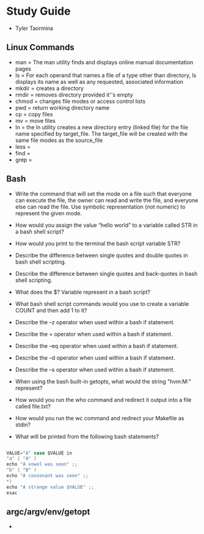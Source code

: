 # Study Guide
- Tyler Taormina

## Linux Commands
- man = The man utility finds and displays online manual documentation pages
- ls = For each operand that names a file of a type other than directory, ls displays its name as well as any requested, associated information
- mkdir = creates a directory 
- rmdir = removes directory provided it''s empty
- chmod = changes file modes or access control lists
- pwd = return working directory name 
- cp = copy files
- mv = move files
- ln = the ln utility creates a new directory entry (linked file) for the file name specified by target_file.  The target_file will be created with the same file modes as the source_file
- less = 
- find = 
- grep = 

## Bash 

-  Write the command that will set the mode on a file such that everyone can execute the file, the owner can read and write the file, and everyone else can read the file. Use symbolic representation (not numeric) to represent the given mode.

- How would you assign the value “hello world” to a variable called STR in a bash shell script?

- How would you print to the terminal the bash script variable STR?

- Describe the difference between single quotes and double quotes in bash shell scripting.

- Describe the difference between single quotes and back-quotes in bash shell scripting.

- What does the $? Variable represent in a bash script?

- What bash shell script commands would you use to create a variable COUNT and then add 1 to it?

- Describe the –z operator when used within a bash if statement.

-  Describe the = operator when used within a bash if statement.

- Describe the –eq operator when used within a bash if statement.

- Describe the –d operator when used within a bash if statement.

- Describe the –s operator when used within a bash if statement.

- When using the bash built-in getopts, what would the string "hvm:M:" represent?

- How would you run the who command and redirect it output into a file called file.txt?

- How would you run the wc command and redirect your Makefile as stdin?

- What will be printed from the following bash statements?

```c

VALUE="A" case $VALUE in
"a" | "A" )
echo "A vowel was seen" ;;
"b" | "B" )
echo "A consonant was seen" ;;
*)
echo "A strange value $VALUE" ;;
esac

```

## argc/argv/env/getopt
- 



